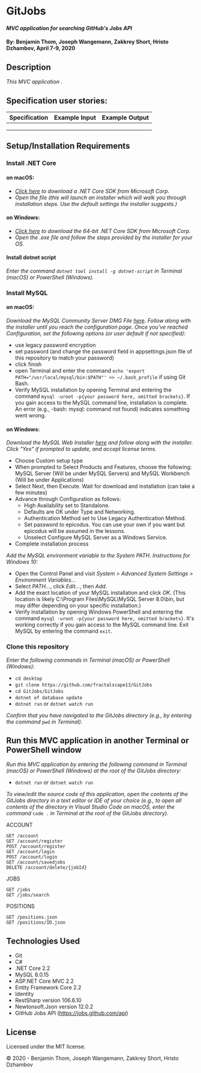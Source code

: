 # GitJobs

#### _MVC application for searching GitHub's Jobs API_

#### By: **Benjamin Thom, Joseph Wangemann, Zakkrey Short, Hristo Dzhambov**, April 7-9, 2020

## Description

_This MVC application ._

## Specification user stories:
| Specification | Example Input | Example Output |
| ------------- |:-------------:| -------------------:|
|  |  |  |
|  |  |  |
|  |  |  |

## Setup/Installation Requirements

### Install .NET Core

#### on macOS:
* _[Click here](https://dotnet.microsoft.com/download/thank-you/dotnet-sdk-2.2.106-macos-x64-installer) to download a .NET Core SDK from Microsoft Corp._
* _Open the file (this will launch an installer which will walk you through installation steps. Use the default settings the installer suggests.)_

#### on Windows:
* _[Click here](https://dotnet.microsoft.com/download/thank-you/dotnet-sdk-2.2.203-windows-x64-installer) to download the 64-bit .NET Core SDK from Microsoft Corp._
* _Open the .exe file and follow the steps provided by the installer for your OS._

#### Install dotnet script
_Enter the command ``dotnet tool install -g dotnet-script`` in Terminal (macOS) or PowerShell (Windows)._

### Install MySQL

#### on macOS:
_Download the MySQL Community Server DMG File [here](https://dev.mysql.com/downloads/file/?id=484914). Follow along with the installer until you reach the configuration page. Once you've reached Configuration, set the following options (or user default if not specified):_
* use legacy password encryption
* set password (and change the password field in appsettings.json file of this repository to match your password)
* click finish
* open Terminal and enter the command ``echo 'export PATH="/usr/local/mysql/bin:$PATH"' >> ~/.bash_profile`` if using Git Bash.
* Verify MySQL installation by opening Terminal and entering the command ``mysql -uroot -p{your password here, omitted brackets}``. If you gain access to the MySQL command line, installation is complete. An error (e.g., -bash: mysql: command not found) indicates something went wrong.

#### on Windows:
_Download the MySQL Web Installer [here](https://dev.mysql.com/downloads/file/?id=484919) and follow along with the installer. Click "Yes" if prompted to update, and accept license terms._
* Choose Custom setup type
* When prompted to Select Products and Features, choose the following: MySQL Server (Will be under MySQL Servers) and MySQL Workbench (Will be under Applications)
* Select Next, then Execute. Wait for download and installation (can take a few minutes)
* Advance through Configuration as follows:
  - High Availability set to Standalone.
  - Defaults are OK under Type and Networking.
  - Authentication Method set to Use Legacy Authentication Method.
  - Set password to epicodus. You can use your own if you want but epicodus will be assumed in the lessons.
  - Unselect Configure MySQL Server as a Windows Service.
* Complete installation process

_Add the MySQL environment variable to the System PATH. Instructions for Windows 10:_
* Open the Control Panel and visit _System > Advanced System Settings > Environment Variables..._
* Select _PATH..._, click _Edit..._, then _Add_.
* Add the exact location of your MySQL installation and click _OK_. (This location is likely C:\Program Files\MySQL\MySQL Server 8.0\bin, but may differ depending on your specific installation.)
* Verify installation by opening Windows PowerShell and entering the command ``mysql -uroot -p{your password here, omitted brackets}``. It's working correctly if you gain access to the MySQL command line. Exit MySQL by entering the command ``exit``.

### Clone this repository

_Enter the following commands in Terminal (macOS) or PowerShell (Windows):_
* ``cd desktop``
* ``git clone https://github.com/fractalscape13/GitJobs``
* ``cd GitJobs/GitJobs``
* ``dotnet ef database update``
* ``dotnet run`` or ``dotnet watch run``


_Confirm that you have navigated to the GitJobs directory (e.g., by entering the command_ ``pwd`` _in Terminal)._

## Run this MVC application in another Terminal or PowerShell window

_Run this MVC application by entering the following command in Terminal (macOS) or PowerShell (Windows) at the root of the GitJobs directory:_
* ``dotnet run`` or ``dotnet watch run``

_To view/edit the source code of this application, open the contents of the GitJobs directory in a text editor or IDE of your choice (e.g., to open all contents of the directory in Visual Studio Code on macOS, enter the command_ ``code .`` _in Terminal at the root of the GitJobs directory)._


ACCOUNT
```
GET /account
GET /account/register
POST /account/register
GET /account/login
POST /account/login
GET /account/savedjobs
DELETE /account/delete/{jobId}
```

JOBS
```
GET /jobs
GET /jobs/search
```

POSITIONS 
```
GET /positions.json
GET /positions/ID.json
```

## Technologies Used

* Git
* C#
* .NET Core 2.2
* MySQL 8.0.15
* ASP.NET Core MVC 2.2
* Entity Framework Core 2.2
* Identity
* RestSharp version 106.6.10
* Newtonsoft.Json version 12.0.2
* GitHub Jobs API (https://jobs.github.com/api)

## License

Licensed under the MIT license.

&copy; 2020 - Benjamin Thom, Joseph Wangemann, Zakkrey Short, Hristo Dzhambov
